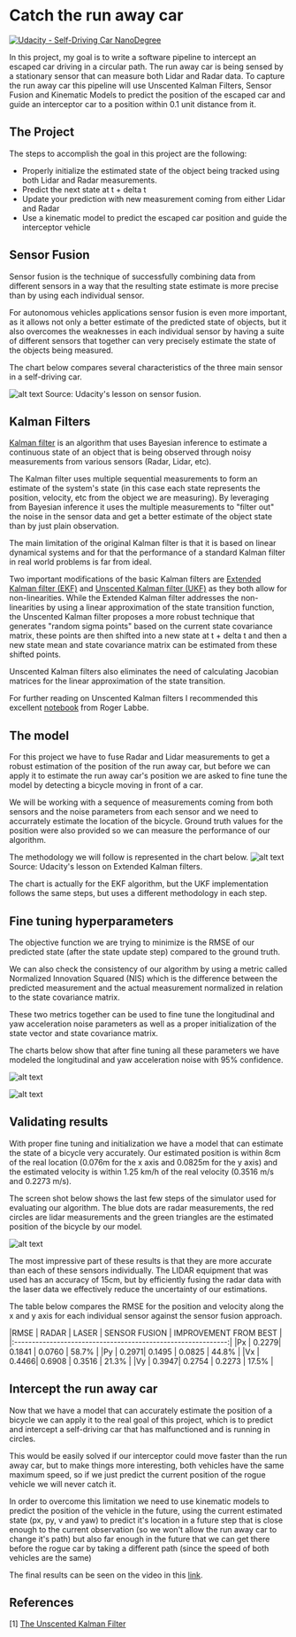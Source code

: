 # Catch the run away car
[![Udacity - Self-Driving Car NanoDegree](https://s3.amazonaws.com/udacity-sdc/github/shield-carnd.svg)](http://www.udacity.com/drive)


In this project, my goal is to write a software pipeline to intercept an escaped car driving in a circular path. The run away car is being sensed by a stationary sensor that can measure both Lidar and Radar data. To capture the run away car this pipeline will use Unscented Kalman Filters, Sensor Fusion and Kinematic Models to predict the position of the escaped car and guide an interceptor car to a position within 0.1 unit distance from it.

## The Project

The steps to accomplish the goal in this project are the following:

* Properly initialize the estimated state of the object being tracked using both Lidar and Radar measurements.
* Predict the next state at t + delta t
* Update your prediction with new measurement coming from either Lidar and Radar
* Use a kinematic model to predict the escaped car position and guide the interceptor vehicle

## Sensor Fusion

Sensor fusion is the technique of successfully combining data from different sensors in a way that the resulting state estimate is more precise than by using each individual sensor.

For autonomous vehicles applications sensor fusion is even more important, as it allows not only a better estimate of the predicted state of objects, but it also overcomes the weaknesses in each individual sensor by having a suite of different sensors that together can very precisely estimate the state of the objects being measured.

The chart below compares several characteristics of the three main sensor in a self-driving car.

![alt text][image1]
Source: Udacity's lesson on sensor fusion.

## Kalman Filters

[Kalman filter](https://en.wikipedia.org/wiki/Kalman_filter) is an algorithm that uses Bayesian inference to estimate a continuous state of an object that is being observed through noisy measurements from various sensors (Radar, Lidar, etc).

The Kalman filter uses multiple sequential measurements to form an estimate of the system's state (in this case each state represents the position, velocity, etc from the object we are measuring). By leveraging from Bayesian inference it uses the multiple measurements to "filter out" the noise in the sensor data and get a better estimate of the object state than by just plain observation.

The main limitation of the original Kalman filter is that it is based on linear dynamical systems and for that the performance of a standard Kalman filter in real world problems is far from ideal.

Two important modifications of the basic Kalman filters are [Extended Kalman filter (EKF)](https://en.wikipedia.org/wiki/Extended_Kalman_filter) and [Unscented Kalman filter (UKF)](https://en.wikipedia.org/wiki/Kalman_filter#Unscented_Kalman_filter) as they both allow for non-linearities. While the Extended Kalman filter addresses the non-linearities by using a linear approximation of the state transition function, the Unscented Kalman filter proposes a more robust technique that generates "random sigma points" based on the current state covariance matrix, these points are then shifted into a new state at t + delta t and then a new state mean and state covariance matrix can be estimated from these shifted points.

Unscented Kalman filters also eliminates the need of calculating Jacobian matrices for the linear approximation of the state transition.

For further reading on Unscented Kalman filters I recommended this excellent [notebook](https://github.com/rlabbe/Kalman-and-Bayesian-Filters-in-Python/blob/master/10-Unscented-Kalman-Filter.ipynb) from Roger Labbe.


## The model

For this project we have to fuse Radar and Lidar measurements to get a robust estimation of the position of the run away car, but before we can apply it to estimate the run away car's position we are asked to fine tune the model by detecting a bicycle moving in front of a car.

We will be  working with a sequence of measurements coming from both sensors and the noise parameters from each sensor and we need to accurrately estimate the location of the bicycle. Ground truth values for the position were also provided so we can measure the performance of our algorithm.

The methodology we will follow is represented in the chart below.
![alt text][image2]
Source: Udacity's lesson on Extended Kalman filters.

The chart is actually for the EKF algorithm, but the UKF implementation follows the same steps, but uses a different methodology in each step.


## Fine tuning hyperparameters

The objective function we are trying to minimize is the RMSE of our predicted state (after the state update step) compared to the ground truth.

We can also check the consistency of our algorithm by using a metric called Normalized Innovation Squared (NIS) which is the difference between the predicted measurement and the actual measurement normalized in relation to the state covariance matrix.

These two metrics together can be used to fine tune the longitudinal and yaw acceleration noise parameters as well as a proper initialization of the state vector and state covariance matrix.

The charts below show that after fine tuning all these parameters we have modeled the longitudinal and yaw acceleration noise with 95% confidence.

![alt text][image3]

![alt text][image4]

## Validating results

With proper fine tuning and initialization we have a model that can estimate the state of a bicycle very accurately. Our estimated position is within 8cm of the real location (0.076m for the x axis and 0.0825m for the y axis) and the estimated velocity is within 1.25 km/h of the real velocity (0.3516 m/s and 0.2273 m/s).

The screen shot below shows the last few steps of the simulator used for evaluating our algorithm. The blue dots are radar measurements, the red circles are lidar measurements and the green triangles are the estimated position of the bicycle by our model.

![alt text][image5]

The most impressive part of these results is that they are more accurate than each of these sensors individually. The LIDAR equipment that was used has an accuracy of 15cm, but by efficiently fusing the radar data with the laser data we effectively reduce the uncertainty of our estimations.

The table below compares the RMSE for the position and velocity along the x and y axis for each individual sensor against the sensor fusion approach.

|RMSE | RADAR | LASER  | SENSOR FUSION | IMPROVEMENT FROM BEST |
|:------------------------------------------------------------:|
|Px   | 0.2279| 0.1841 | 0.0760        | 58.7%                 |
|Py   | 0.2971| 0.1495 | 0.0825        | 44.8%                 |
|Vx   | 0.4466| 0.6908 | 0.3516        | 21.3%                 |
|Vy   | 0.3947| 0.2754 | 0.2273        | 17.5%                 |


## Intercept the run away car

Now that we have a model that can accurately estimate the position of a bicycle we can apply it to the real goal of this project, which is to predict and intercept a self-driving car that has malfunctioned and is running in circles.

This would be easily solved if our interceptor could move faster than the run away car, but to make things more interesting, both vehicles have the same maximum speed, so if we just predict the current position of the rogue vehicle we will never catch it.

In order to overcome this limitation we need to use kinematic models to predict the position of the vehicle in the future, using the current estimated state (px, py, v and yaw) to predict it's location in a future step that is close enough to the current observation (so we won't allow the run away car to change it's path) but also far enough in the future that we can get there before the rogue car by taking a different path (since the speed of both vehicles are the same)

The final results can be seen on the video in this [link](./videos/project_video.mp4).

## References
[1] [The Unscented Kalman Filter](https://github.com/rlabbe/Kalman-and-Bayesian-Filters-in-Python/blob/master/10-Unscented-Kalman-Filter.ipynb)


[//]: # (Image References)

[image1]: ./images/sensors.png "Sensor Comparison"
[image2]: ./images/model.png "Sensor fusion model"
[image3]: ./images/radar_nis.png "Radar NIS"
[image4]: ./images/laser_nis.png "Laser NIS"
[image5]: ./images/sim_screenshot.png "Laser NIS"
